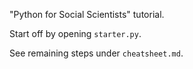 "Python for Social Scientists" tutorial.

Start off by opening `starter.py`.

See remaining steps under `cheatsheet.md`.